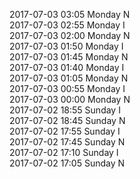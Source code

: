 2017-07-03 03:05 Monday  N  
2017-07-03 02:55 Monday  I  
2017-07-03 02:00 Monday  N  
2017-07-03 01:50 Monday  I  
2017-07-03 01:45 Monday  N  
2017-07-03 01:40 Monday  I  
2017-07-03 01:05 Monday  N  
2017-07-03 00:55 Monday  I  
2017-07-03 00:00 Monday  N  
2017-07-02 18:55 Sunday  I  
2017-07-02 18:45 Sunday  N  
2017-07-02 17:55 Sunday  I  
2017-07-02 17:45 Sunday  N  
2017-07-02 17:10 Sunday  I  
2017-07-02 17:05 Sunday  N  
